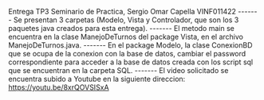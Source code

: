 Entrega TP3 Seminario de Practica, Sergio Omar Capella VINF011422
------- Se presentan 3 carpetas (Modelo, Vista y Controlador, que son los 3 paquetes java creados para esta entrega).
------- El metodo main se encuentra en la clase ManejoDeTurnos del package Vista, en el archivo ManejoDeTurnos.java.
------- En el package Modelo, la clase ConexionBD que se ocupa de la conexion con la base de datos, cambiar el password correspondiente para acceder a la base de datos creada con los script sql que se encuentran en la carpeta SQL.
------- El video solicitado se encuentra subido a Youtube en la siguiente direccion: https://youtu.be/8xrQOVSISxA
